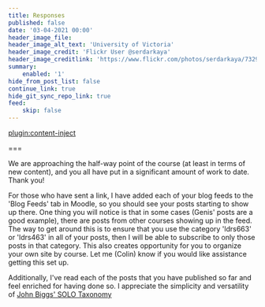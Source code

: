 ```yaml
---
title: Responses
published: false
date: '03-04-2021 00:00'
header_image_file:
header_image_alt_text: 'University of Victoria'
header_image_credit: 'Flickr User @serdarkaya'
header_image_creditlink: 'https://www.flickr.com/photos/serdarkaya/7329695128/in/album-72157630032117384/'
summary:
    enabled: '1'
hide_from_post_list: false
continue_link: true
hide_git_sync_repo_link: true
feed:
    skip: false
---
```


[plugin:content-inject](_important-reminders)

===

We are approaching the half-way point of the course (at least in terms of new content), and you all have put in a significant amount of work to date. Thank you!

For those who have sent a link, I have added each of your blog feeds to the 'Blog Feeds' tab in Moodle, so you should see your posts starting to show up there. One thing you will notice is that in some cases (Genis' posts are a good example), there are posts from other courses showing up in the feed. The way to get around this is to ensure that you use the category 'ldrs663' or 'ldrs463' in all of your posts, then I will be able to subscribe to only those posts in that category. This also creates opportunity for you to organize your own site by course. Let me (Colin) know if you would like assistance getting this set up.

Additionally, I've read each of the posts that you have published so far and feel enriched for having done so. I appreciate the simplicity and versatility of [John Biggs' SOLO Taxonomy](https://teaching.madland.ca/solo)
